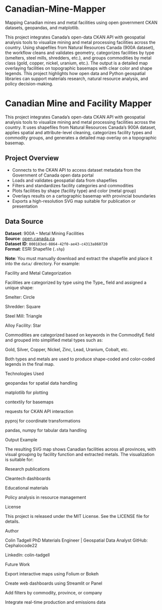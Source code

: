 # Canadian-Mine-Mapper
Mapping Canadian mines and metal facilities using open government CKAN datasets, geopandas, and matplotlib.

This project integrates Canada’s open-data CKAN API with geospatial analysis tools to visualize mining and metal processing facilities across the country. Using shapefiles from Natural Resources Canada (900A dataset), the workflow cleans and validates geometry, categorizes facilities by type (smelters, steel mills, shredders, etc.), and groups commodities by metal class (gold, copper, nickel, uranium, etc.). The output is a detailed map overlaying facilities on topographic basemaps with clear color and shape legends. This project highlights how open data and Python geospatial libraries can support materials research, natural resource analysis, and policy decision-making.

# Canadian Mine and Facility Mapper

This project integrates Canada’s open-data CKAN API with geospatial analysis tools to visualize mining and metal processing facilities across the country. It uses shapefiles from Natural Resources Canada’s 900A dataset, applies spatial and attribute-level cleaning, categorizes facility types and commodity groups, and generates a detailed map overlay on a topographic basemap.

## Project Overview

- Connects to the CKAN API to access dataset metadata from the Government of Canada open data portal
- Loads and validates geospatial data from shapefiles
- Filters and standardizes facility categories and commodities
- Plots facilities by shape (facility type) and color (metal group)
- Overlays results on a cartographic basemap with provincial boundaries
- Exports a high-resolution SVG map suitable for publication or presentation

## Data Source

**Dataset**: 900A – Metal Mining Facilities  
**Source**: [open.canada.ca](https://open.canada.ca/data/en/dataset/000183ed-8864-42f0-ae43-c4313a860720)  
**Dataset ID**: `000183ed-8864-42f0-ae43-c4313a860720`  
**Format**: ESRI Shapefile (`.shp`)

**Note**: You must manually download and extract the shapefile and place it into the `data/` directory. For example:

Facility and Metal Categorization

Facilities are categorized by type using the Type_ field and assigned a unique shape:

Smelter: Circle

Shredder: Square

Steel Mill: Triangle

Alloy Facility: Star

Commodities are categorized based on keywords in the CommodityE field and grouped into simplified metal types such as:

Gold, Silver, Copper, Nickel, Zinc, Lead, Uranium, Cobalt, etc.

Both types and metals are used to produce shape-coded and color-coded legends in the final map.

Technologies Used

geopandas for spatial data handling

matplotlib for plotting

contextily for basemaps

requests for CKAN API interaction

pyproj for coordinate transformations

pandas, numpy for tabular data handling

Output Example

The resulting SVG map shows Canadian facilities across all provinces, with visual grouping by facility function and extracted metals. The visualization is suitable for:

Research publications

Cleantech dashboards

Educational materials

Policy analysis in resource management

License

This project is released under the MIT License. See the LICENSE
 file for details.

Author

Colin Tadgell
PhD Materials Engineer | Geospatial Data Analyst
GitHub: Cephalocode22

LinkedIn: colin-tadgell

Future Work

Export interactive maps using Folium or Bokeh

Create web dashboards using Streamlit or Panel

Add filters by commodity, province, or company

Integrate real-time production and emissions data
